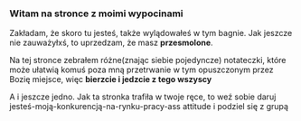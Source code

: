 
### Witam na stronce z moimi wypocinami

Zakładam, że skoro tu jesteś, także wylądowałeś w tym bagnie. Jak jeszcze nie zauważyłxś, to uprzedzam, że masz **przesmolone**. 

Na tej stronce zebrałem różne(znając siebie pojedyncze) notateczki, które może ułatwią komuś poza mną przetrwanie w tym opuszczonym przez Bozię miejsce, więc **bierzcie i jedzcie z tego wszyscy**

A i jeszcze jedno. Jak ta stronka trafiła w twoje ręce, to weź sobie daruj jesteś-moją-konkurencją-na-rynku-pracy-ass attitude i podziel się z grupą